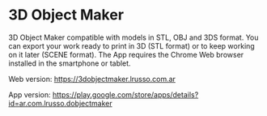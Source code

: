 # 3D Object Maker

3D Object Maker compatible with models in STL, OBJ and 3DS format. You can export your work ready to print in 3D (STL format) or to keep working on it later (SCENE format). The App requires the Chrome Web browser installed in the smartphone or tablet.

Web version: https://3dobjectmaker.lrusso.com.ar

App version: https://play.google.com/store/apps/details?id=ar.com.lrusso.dobjectmaker
